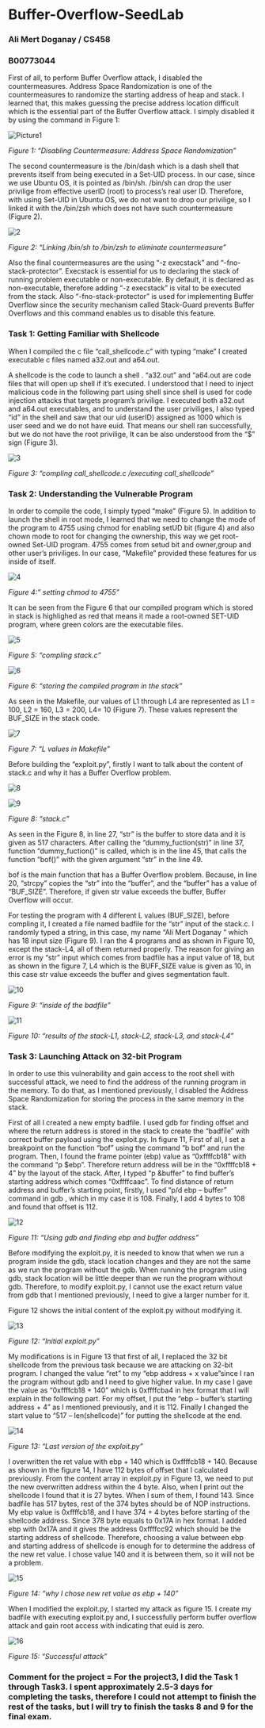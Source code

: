 # Buffer-Overflow-SeedLab
### Ali Mert Doganay / CS458								
### B00773044			
	
First of all, to perform Buffer Overflow attack, I disabled the countermeasures. Address Space Randomization is one of the countermeasures to randomize the starting address of heap and stack. I learned that, this makes guessing the precise address location difficult which is the essential part of the Buffer Overflow attack. I simply disabled it by using the command in Figure 1:

![Picture1](https://user-images.githubusercontent.com/54585515/168015871-cb0abad4-fced-432b-988a-51485a85de95.png)

*Figure 1: “Disabling Countermeasure: Address Space Randomization”*

The second countermeasure is the /bin/dash which is a dash shell that prevents itself from being executed in a Set-UID process. In our case, since we use Ubuntu OS, it is pointed as /bin/sh. /bin/sh can drop the user privilige from effective userID (root) to process’s real user ID. Therefore, with using Set-UID in Ubuntu OS, we do not want to drop our privilige, so I linked it with the /bin/zsh which does not have such countermeasure (Figure 2).

![2](https://user-images.githubusercontent.com/54585515/168015987-202a81f1-058a-4f53-89f7-1bd1059923a0.png)

*Figure 2: “Linking /bin/sh to /bin/zsh to eliminate countermeasure”*

Also the final countermeasures are the using “-z execstack” and “-fno-stack-protector”. Execstack is essential for us to declaring the stack of running problem executable or non-executable. By default, it is declared as non-executable, therefore adding “-z execstack” is vital to be executed from the stack. Also “-fno-stack-protector” is used for implementing Buffer Overflow since the security mechanism called Stack-Guard prevents Buffer Overflows and this command enables us to disable this feature.
### Task 1: Getting Familiar with Shellcode
When I compiled the c file “call_shellcode.c” with typing “make” I created executable c files named a32.out and a64.out.

A shellcode is the code to launch a shell . “a32.out” and “a64.out are code files that will open up shell if it’s executed. I understood that I need to inject malicious code in the following part using shell since shell is used for code injection attacks that targets program’s privilige. I executed both a32.out and a64.out executables, and to understand the user priviliges, I also typed “id” in the shell and saw that our uid (userID) assigned as 1000 which is user seed and we do not have euid. That means our shell ran successfully, but we do not have the root privilige, It can be also understood from the “$” sign (Figure 3).

![3](https://user-images.githubusercontent.com/54585515/168015998-e3a173a0-5d67-43f2-a0c6-630d76118703.png)

*Figure 3: “compling call_shellcode.c /executing call_shellcode”*

### Task 2: Understanding the Vulnerable Program
In order to compile the code, I simply typed “make” (Figure 5). In addition to launch the shell in root mode, I learned that we need to change the mode of the program to 4755 using chmod for enabling setUD bit (figure 4) and also chown mode to root for changing the ownership, this way we get root-owned Set-UID program. 4755 comes from setud bit and owner,group and other user’s priviliges. In our case, “Makefile” provided these features for us inside of itself.

 
![4](https://user-images.githubusercontent.com/54585515/168016000-c80ccdae-1bc1-44a0-b1b9-dd3bbf513c87.png)

*Figure 4:” setting chmod to 4755”*

It can be seen from the Figure 6 that our compiled program which is stored in stack is highlighed as red that means it made a root-owned SET-UID program, where green colors are the executable files.

![5](https://user-images.githubusercontent.com/54585515/168016011-65efdd35-37ab-428b-8956-f2fb3a8ff6c2.png)

*Figure 5: “compling stack.c”*

![6](https://user-images.githubusercontent.com/54585515/168016261-a546fe1d-65ef-4c28-97da-ff3e4ddf4706.png)

*Figure 6: “storing the compiled program in the stack”*

As seen in the Makefile, our values of L1 through L4 are represented as L1 = 100, L2 = 160, L3 = 200, L4= 10 (Figure 7). These values represent the BUF_SIZE in the stack code.

 ![7](https://user-images.githubusercontent.com/54585515/168016272-711f6d2a-5db6-48dd-8af1-d114e65f93ad.png)
 
*Figure 7: “L values in Makefile”*

Before building the “exploit.py”, firstly I want to talk about the content of stack.c and why it has a Buffer Overflow problem.
 
![8](https://user-images.githubusercontent.com/54585515/168016285-89fbe095-d120-48d1-a537-602e4c12702f.png)

![9](https://user-images.githubusercontent.com/54585515/168016301-2f118b5a-866d-4e35-a4f4-6cbc629b7fb8.png)

*Figure 8: “stack.c”*

As seen in the Figure 8, in line 27, “str” is the buffer to store data and it is given as 517 characters. After calling the “dummy_fuction(str)” in line 37, function “dummy_fuction()” is called, which is in the line 45, that calls the function “bof()” with the given argument “str” in the line 49. 

bof is the main function that has a Buffer Overflow problem. Because, in line 20, “strcpy” copies the “str” into the “buffer”, and the “buffer” has a value of “BUF_SIZE”. Therefore, if given str value exceeds the buffer, Buffer Overflow will occur.

For testing the program with 4 different L values (BUF_SIZE), before compling it, I created a file named badfile for the “str” input of the stack.c. I randomly typed a string, in this case, my name  “Ali Mert Doganay ” which has 18 input size (Figure 9). I ran the 4 programs and as shown in Figure 10, except the stack-L4, all of them returned properly. The reason for giving an error is my “str” input which comes from badfile has a input value of 18, but as shown in the figure 7, L4 which is the BUFF_SIZE value is given as 10, in this case str value exceeds the buffer and gives segmentation fault.

![10](https://user-images.githubusercontent.com/54585515/168016308-b427bc14-38e7-4ca0-9a3c-ddd16be63181.png)

*Figure 9: “inside of the badfile”*

![11](https://user-images.githubusercontent.com/54585515/168016313-d106523f-a776-4884-a506-ab043e482870.png)

*Figure 10: “results of the stack-L1, stack-L2, stack-L3, and stack-L4”*

### Task 3: Launching Attack on 32-bit Program

In order to use this vulnerability and gain access to the root shell with successful attack, we need to find the address of the running program in the memory. To do that, as I mentioned previously, I disabled the Address Space Randomization for storing the process in the same memory in the stack. 

First of all I created a new empty badfile. I used gdb for finding offset and where the return address is stored in the stack to create the “badfile” with correct buffer payload using the exploit.py. In figure 11, First of all, I set a breakpoint on the function “bof” using the command “b bof” and run the program. Then, I found the frame pointer (ebp) value as “0xffffcb18” with the command “p $ebp”. Therefore return address will be in the “0xffffcb18 + 4” by the layout of the stack. After, I typed “p &buffer” to find buffer’s starting address which comes “0xffffcaac”. To find distance of return address and buffer’s starting point, firstly, I used  “p/d ebp – buffer” command in gdb , which in my case it is 108. Finally, I add 4 bytes to 108 and found that offset is 112. 

![12](https://user-images.githubusercontent.com/54585515/168016325-e3063a1c-a377-4424-9427-c03d8b897c0c.png)

*Figure 11: “Using gdb and finding ebp and buffer address”*

Before modifying the exploit.py, it is needed to know that when we run a program inside the gdb, stack location changes and they are not the same as we run the program without the gdb. When running the program using gdb, stack location will be little deeper than we run the program without gdb. Therefore, to modify exploit.py, I cannot use the exact return value from gdb that I mentioned previously, I need to give a larger number for it.

Figure 12 shows the initial content of the exploit.py without modifying it. 

![13](https://user-images.githubusercontent.com/54585515/168016333-edd9572d-2df8-4ef7-adef-157731fd2d69.png)

*Figure 12: “Initial exploit.py”*

My modifications is in Figure 13 that first of all, I replaced the 32 bit shellcode from the previous task because we are attacking on 32-bit program. I changed the value “ret” to my “ebp address + x value”since I ran the program without gdb and I need to give higher value. In my case I gave the value as “0xffffcb18 + 140” which is 0xffffcba4 in hex format that I will explain in the following part. For my offset, I put the “ebp – buffer’s starting address + 4” as I mentioned previously, and it is 112. Finally I changed the start value to “517 – len(shellcode)” for putting the shellcode at the end. 

![14](https://user-images.githubusercontent.com/54585515/168016346-e50c24a0-b889-4eb1-af62-2ef160751c88.png)

*Figure 13: “Last version of the exploit.py”*

I overwritten the ret value with ebp + 140 which is 0xffffcb18 + 140. Because as shown in the figure 14, I have 112 bytes of offset that I calculated previously. From the content array in exploit.py in Figure 13, we need to put the new overwritten address within the 4 byte. Also, when I print out the shellcode I found that it is 27 bytes. When I sum of them, I found 143. Since badfile has 517 bytes, rest of the 374 bytes should be of NOP instructions. My ebp value is 0xffffcb18, and I have 374 + 4 bytes before starting of the shellcode address. Since 378 byte equals to 0x17A in hex format. I added ebp with 0x17A and it gives the address 0xffffcc92 which should be the starting address of shellcode. Therefore, choosing a value between ebp and starting address of shellcode is enough for to determine the address of the new ret value. I chose value 140 and it is between them, so it will not be a problem.

![15](https://user-images.githubusercontent.com/54585515/168016351-b706bef1-569b-4c0c-a9da-0e2ab623effa.png)

*Figure 14: “why I chose new ret value as ebp + 140”*

When I modified the exploit.py, I started my attack as figure 15. I create my badfile with executing exploit.py and, I successfully perform buffer overflow attack and gain root access with indicating that euid is zero. 

![16](https://user-images.githubusercontent.com/54585515/168016357-1963e2dc-8630-4fc0-b450-8971364781b7.png)
 
*Figure 15: “Successful attack”*

### Comment for the project = For the project3, I did the Task 1 through Task3. I spent approximately 2.5-3 days for completing the tasks, therefore I could not attempt to finish the rest of the tasks, but I will try to finish the tasks 8 and 9 for the final exam. 
